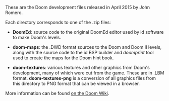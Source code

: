 These are the Doom development files released in April 2015 by John Romero.

Each directory corresponds to one of the .zip files:

* **DoomEd**: source code to the original DoomEd editor used by id software
  to make Doom's levels.

* **doom-maps**: the .DWD format sources to the Doom and Doom II levels,
  along with the source code to the id BSP builder and *doomprint* tool
  used to create the maps for the Doom hint book.

* **doom-textures**: various textures and other graphics from Doom's
  development, many of which were cut from the game. These are in .LBM
  format. **doom-textures-png** is a conversion of all graphics files
  from this directory to PNG format that can be viewed in a browser.

More information can be found
[on the Doom Wiki](http://doomwiki.org/wiki/2015_Doom_source_data_release).

